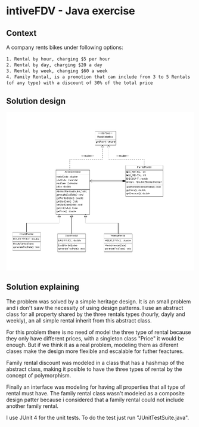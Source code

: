 # intiveFDV - Java exercise


## Context

A company rents bikes under following options:
	
	1. Rental by hour, charging $5 per hour
	2. Rental by day, charging $20 a day
	3. Rental by week, changing $60 a week
	4. Family Rental, is a promotion that can include from 3 to 5 Rentals (of any type) with a discount of 30% of the total price


## Solution design

![](https://github.com/lucasditz/intiveFDV-java/blob/master/Diagramadeclase.png)

## Solution explaining

The problem was solved by a simple heritage design. It is an small problem and i don't saw the necessity of using design patterns.
I use an abstract class for all property shared by the three rentals types (hourly, dayly and weekly), an all simple rental inherit from this abstract class.

For this problem there is no need of model the three type of rental because they only have different prices, with a singleton class "Price" it would be enough. But if we think it as a real problem, modeling them as diferent clases make the design more flexible and escalable for futher feactures.

Family rental discount was modeled in a class that has a hashmap of the abstract class, making it posible to have the three types of rental by the concept of polymorphism.

Finally an interface was modeling for having all properties that all type of rental must have.
The family rental class wasn't modeled as a composite design patter because i considered that a family rental could not include another family rental.

I use JUnit 4 for the unit tests. To do the test just run "JUnitTestSuite.java". 
